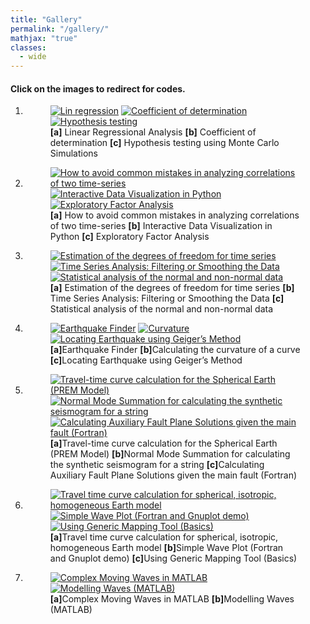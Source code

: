 ```yaml
---
title: "Gallery"
permalink: "/gallery/"
mathjax: "true"
classes:
  - wide
---
```

<h4>Click on the images to redirect for codes.</h4>
<ol>
<li>
<figure class="third">
	<a href="https://iescoders.com/linear-regressional-analysis/"><img src="https://raw.githubusercontent.com/earthinversion/figures-earthinversion-page/master/linear_regression_analysis.png" alt="Lin regression"></a>
	<a href="https://iescoders.com/coefficient-of-determination-r-squared-for-the-goodness-of-fit-test/"><img src="https://iescoders.com/wp-content/uploads/2019/06/data_plot-3.png" alt="Coefficient of determination"></a>
	<a href="https://iescoders.com/hypothesis-test-for-the-significance-of-linear-trend-using-the-monte-carlo-simulations/"><img src="https://iescoders.com/wp-content/uploads/2019/06/hypothesis_test_eof1.png" alt="Hypothesis testing"></a>
  	<figcaption><strong>[a]</strong> Linear Regressional Analysis <strong>[b]</strong> Coefficient of determination <strong>[c]</strong> Hypothesis testing using Monte Carlo Simulations</figcaption>
</figure>
</li>

<li>
<figure class="third">
	<a href="https://iescoders.com/how-to-avoid-common-mistakes-in-analyzing-correlations-of-two-time-series/"><img src="https://iescoders.com/wp-content/uploads/2019/06/Screen-Shot-2019-06-30-at-3.31.56-PM.png" alt="How to avoid common mistakes in analyzing correlations of two time-series"></a>
	<a href="https://iescoders.com/interactive-data-visualization-in-python/"><img src="https://iescoders.com/wp-content/uploads/2019/08/Screen-Shot-2019-08-17-at-2.59.08-PM.png" alt="Interactive Data Visualization in Python"></a>
	<a href="https://iescoders.com/exploratory-factor-analysis/"><img src="https://iescoders.com/wp-content/uploads/2019/08/Screen-Shot-2019-08-18-at-4.13.47-PM-1.png" alt="Exploratory Factor Analysis"></a>
  <figcaption>
  <strong>[a]</strong> How to avoid common mistakes in analyzing correlations of two time-series 
  <strong>[b]</strong> Interactive Data Visualization in Python 
  <strong>[c]</strong> Exploratory Factor Analysis</figcaption>
</figure>
</li>

<li>
<figure class="third">
	<a href="https://iescoders.com/estimation-of-the-degrees-of-freedom-time-series/">
  <img src="https://iescoders.com/wp-content/uploads/2019/10/Autocorr_pU.png" 
  alt="Estimation of the degrees of freedom for time series"></a>
	<a href="https://iescoders.com/time-series-analysis-filtering-or-smoothing-the-data/">
  <img src="https://iescoders.com/wp-content/uploads/2019/06/test1.png" 
  alt="Time Series Analysis: Filtering or Smoothing the Data"></a>
	<a href="https://iescoders.com/statistical-analysis-of-the-normal-and-non-normal-data/">
  <img src="https://iescoders.com/wp-content/uploads/2019/06/Non-normal-Data-statistics-3.png" 
  alt="Statistical analysis of the normal and non-normal data"></a>
  <figcaption>
  <strong>[a]</strong> Estimation of the degrees of freedom for time series 
  <strong>[b]</strong> Time Series Analysis: Filtering or Smoothing the Data 
  <strong>[c]</strong> Statistical analysis of the normal and non-normal data</figcaption>
</figure>
</li>


<li>
<figure class="third">
<a href="https://iescoders.com/earthquake-finder/"><img src="https://i2.wp.com/iescoders.com/wp-content/uploads/2018/11/eqmap.png?ssl=1" alt="Earthquake Finder"></a>
<a href="https://iescoders.com/calculating-the-curvature-of-a-curve/"><img src="https://iescoders.com/wp-content/uploads/2017/05/screenshot-from-2017-05-03-16-46-57.png" alt="Curvature"></a>
<a href="https://iescoders.com/locating-earthquake-using-geigers-method/"><img src="https://iescoders.com/wp-content/uploads/2017/02/eqloc2.jpg" alt="Locating Earthquake using Geiger’s Method"></a>

<figcaption>
<strong>[a]</strong>Earthquake Finder
<strong>[b]</strong>Calculating the curvature of a curve
<strong>[c]</strong>Locating Earthquake using Geiger’s Method
</figcaption>
</figure>
</li>

<li>
<figure class="third">
<a href="https://iescoders.com/travel-time-curve-calculation-for-a-spherical-earth-prem-model/"><img src="https://iescoders.com/wp-content/uploads/2016/12/vel_model.png" alt="Travel-time curve calculation for the Spherical Earth (PREM Model)"></a>
<a href="https://iescoders.com/normal-mode-summation-for-calculating-the-synthetic-seismogram-for-a-string/"><img src="https://iescoders.com/wp-content/uploads/2016/12/test12.png" alt="Normal Mode Summation for calculating the synthetic seismogram for a string"></a>
<a href="https://iescoders.com/calculating-auxiliary-fault-plane-solutions-given-the-main-fault-fortran/"><img src="https://iescoders.com/wp-content/uploads/2016/12/screenshot-from-2016-12-05-14-35-25.png" alt="Calculating Auxiliary Fault Plane Solutions given the main fault (Fortran)"></a>

<figcaption>
<strong>[a]</strong>Travel-time curve calculation for the Spherical Earth (PREM Model)
<strong>[b]</strong>Normal Mode Summation for calculating the synthetic seismogram for a string
<strong>[c]</strong>Calculating Auxiliary Fault Plane Solutions given the main fault (Fortran)
</figcaption>
</figure>
</li>


<li>
<figure class="third">
<a href="https://iescoders.com/travel-time-curve-calculation-for-spherical-isotropic-homogeneous-earth-model/"><img src="https://iescoders.com/wp-content/uploads/2016/12/travel_time2.png" alt="Travel time curve calculation for spherical, isotropic, homogeneous Earth model"></a>
<a href="https://iescoders.com/simple-wave-plot-fortran-and-gnuplot-demo/"><img src="https://iescoders.com/wp-content/uploads/2016/11/screen-shot-2016-11-14-at-8-32-52-pm.png" alt="Simple Wave Plot (Fortran and Gnuplot demo)"></a>
<a href="https://iescoders.com/using-generic-mapping-tool-basics/"><img src="https://iescoders.com/wp-content/uploads/2016/11/screen-shot-2016-11-11-at-2-04-17-pm-e1542270679388.png" alt="Using Generic Mapping Tool (Basics)"></a>

<figcaption>
<strong>[a]</strong>Travel time curve calculation for spherical, isotropic, homogeneous Earth model
<strong>[b]</strong>Simple Wave Plot (Fortran and Gnuplot demo)
<strong>[c]</strong>Using Generic Mapping Tool (Basics)
</figcaption>
</figure>
</li>

<li>
<figure class="half">
<a href="https://iescoders.com/complex-moving-waves/"><img src="https://iescoders.com/wp-content/uploads/2016/11/moving_waves22-e1542272860860.png" alt="Complex Moving Waves in MATLAB"></a>
<a href="https://iescoders.com/modelling-waves-matlab/"><img src="https://iescoders.com/wp-content/uploads/2016/11/screen-shot-2016-11-03-at-5-17-46-pm.png" alt="Modelling Waves (MATLAB)"></a>
<figcaption>
<strong>[a]</strong>Complex Moving Waves in MATLAB
<strong>[b]</strong>Modelling Waves (MATLAB)
</figcaption>
</figure>
</li>
</ol>